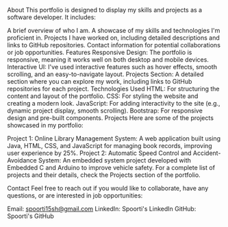 About
This portfolio is designed to display my skills and projects as a software developer. It includes:

A brief overview of who I am.
A showcase of my skills and technologies I'm proficient in.
Projects I have worked on, including detailed descriptions and links to GitHub repositories.
Contact information for potential collaborations or job opportunities.
Features
Responsive Design: The portfolio is responsive, meaning it works well on both desktop and mobile devices.
Interactive UI: I've used interactive features such as hover effects, smooth scrolling, and an easy-to-navigate layout.
Projects Section: A detailed section where you can explore my work, including links to GitHub repositories for each project.
Technologies Used
HTML: For structuring the content and layout of the portfolio.
CSS: For styling the website and creating a modern look.
JavaScript: For adding interactivity to the site (e.g., dynamic project display, smooth scrolling).
Bootstrap: For responsive design and pre-built components.
Projects
Here are some of the projects showcased in my portfolio:

Project 1: Online Library Management System: A web application built using Java, HTML, CSS, and JavaScript for managing book records, improving user experience by 25%.
Project 2: Automatic Speed Control and Accident-Avoidance System: An embedded system project developed with Embedded C and Arduino to improve vehicle safety.
For a complete list of projects and their details, check the Projects section of the portfolio.

Contact
Feel free to reach out if you would like to collaborate, have any questions, or are interested in job opportunities:

Email: spoorti15sh@gmail.com
LinkedIn: Spoorti's LinkedIn
GitHub: Spoorti's GitHub
